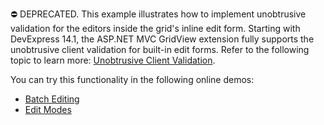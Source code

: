 ⛔ DEPRECATED. This example illustrates how to implement unobtrusive validation for the editors inside the grid's inline edit form. Starting with DevExpress 14.1, the ASP.NET MVC GridView extension fully supports the unobtrusive client validation for built-in edit forms. Refer to the following topic to learn more: <a href="https://docs.devexpress.com/AspNetMvc/12060/components/data-editors-extensions/common-concepts/validation/unobtrusive-client-validation">Unobtrusive Client Validation</a>.

You can try this functionality in the following online demos:

- <a href="https://demos.devexpress.com/MVCxGridViewDemos/Editing/BatchEditing">Batch Editing</a>
- <a href="https://demos.devexpress.com/MVCxGridViewDemos/Editing/EditModes">Edit Modes</a>
